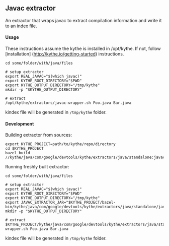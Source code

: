 ## Javac extractor
 
An extractor that wraps javac to extract compilation information and write it to an index file.

#### Usage

These instructions assume the kythe is installed in /opt/kythe. If not, follow [installation]
(http://kythe.io/getting-started) 
instructions.

```shell
cd some/folder/with/java/files

# setup extractor
export REAL_JAVAC="$(which javac)"
export KYTHE_ROOT_DIRECTORY="$PWD"
export KYTHE_OUTPUT_DIRECTORY="/tmp/kythe"
mkdir -p "$KYTHE_OUTPUT_DIRECTORY"

# extract
/opt/kythe/extractors/javac-wrapper.sh Foo.java Bar.java
```

kindex file will be generated in `/tmp/kythe` folder. 


#### Development

Building extractor from sources:

```shell
export KYTHE_PROJECT=path/to/kythe/repo/directory
cd $KYTHE_PROJECT
bazel build //kythe/java/com/google/devtools/kythe/extractors/java/standalone:javac_extractor
```

Running freshly built extractor:
 
```shell
cd some/folder/with/java/files

# setup extractor
export REAL_JAVAC="$(which javac)"
export KYTHE_ROOT_DIRECTORY="$PWD"
export KYTHE_OUTPUT_DIRECTORY="/tmp/kythe"
export JAVAC_EXTRACTOR_JAR="$KYTHE_PROJECT/bazel-bin/kythe/java/com/google/devtools/kythe/extractors/java/standalone/javac_extractor_deploy.jar"
mkdir -p "$KYTHE_OUTPUT_DIRECTORY"

# extract
$KYTHE_PROJECT/kythe/java/com/google/devtools/kythe/extractors/java/standalone/javac-wrapper.sh Foo.java Bar.java
```

kindex file will be generated in `/tmp/kythe` folder. 
